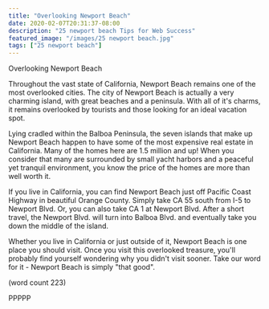 ```yaml
---
title: "Overlooking Newport Beach"
date: 2020-02-07T20:31:37-08:00
description: "25 newport beach Tips for Web Success"
featured_image: "/images/25 newport beach.jpg"
tags: ["25 newport beach"]
---
```


Overlooking Newport Beach

Throughout the vast state of California, Newport Beach 
remains one of the most overlooked cities.  The city 
of Newport Beach is actually a very charming island, 
with great beaches and a peninsula.  With all of it's
charms, it remains overlooked by tourists and those 
looking for an ideal vacation spot.

Lying cradled within the Balboa Peninsula, the seven 
islands that make up Newport Beach happen to have some 
of the most expensive real estate in California.  Many
of the homes here are 1.5 million and up!  When you 
consider that many are surrounded by small yacht harbors
and a peaceful yet tranquil environment, you know the 
price of the homes are more than well worth it.

If you live in California, you can find Newport Beach just
off Pacific Coast Highway in beautiful Orange County.  Simply
take CA 55 south from I-5 to Newport Blvd.  Or, you can 
also take CA 1 at Newport Blvd. After a short travel, the
Newport Blvd. will turn into Balboa Blvd. and eventually
take you down the middle of the island.

Whether you live in California or just outside of it, 
Newport Beach is one place you should visit.  Once you 
visit this overlooked treasure, you'll probably find yourself
wondering why you didn't visit sooner.  Take our word 
for it - Newport Beach is simply "that good".

(word count 223)

PPPPP
